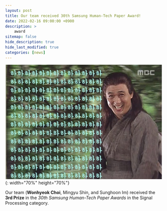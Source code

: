 ```yaml
---
layout: post
title: Our team received 30th Samsung Human-Tech Paper Award!
date: 2022-02-16 09:00:00 +0900
description: >
    award
sitemap: false
hide_description: true
hide_last_modified: true
categories: [news]
---
```


![good](/assets/img/good.jpeg){: width="70%" height="70%"}

Our team (__Wonhyeok Choi__, Mingyu Shin, and Sunghoon Im) received the __3rd Prize__ in the _30th Samsung Human-Tech Paper Awards_ in the Signal Processing category.
